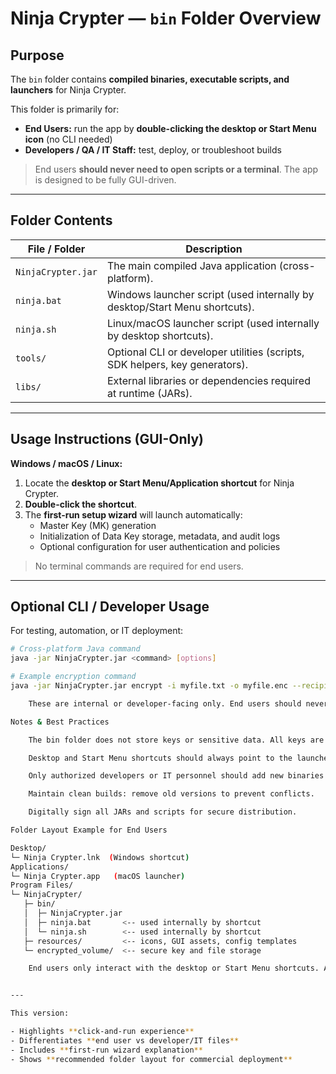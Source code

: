 # Ninja Crypter — `bin` Folder Overview

## Purpose

The `bin` folder contains **compiled binaries, executable scripts, and launchers** for Ninja Crypter.  

This folder is primarily for:

- **End Users:** run the app by **double-clicking the desktop or Start Menu icon** (no CLI needed)  
- **Developers / QA / IT Staff:** test, deploy, or troubleshoot builds  

> End users **should never need to open scripts or a terminal**. The app is designed to be fully GUI-driven.

---

## Folder Contents

| File / Folder | Description |
|---------------|-------------|
| `NinjaCrypter.jar` | The main compiled Java application (cross-platform). |
| `ninja.bat` | Windows launcher script (used internally by desktop/Start Menu shortcuts). |
| `ninja.sh` | Linux/macOS launcher script (used internally by desktop shortcuts). |
| `tools/` | Optional CLI or developer utilities (scripts, SDK helpers, key generators). |
| `libs/` | External libraries or dependencies required at runtime (JARs). |

---

## Usage Instructions (GUI-Only)

**Windows / macOS / Linux:**

1. Locate the **desktop or Start Menu/Application shortcut** for Ninja Crypter.  
2. **Double-click the shortcut**.  
3. The **first-run setup wizard** will launch automatically:
   - Master Key (MK) generation  
   - Initialization of Data Key storage, metadata, and audit logs  
   - Optional configuration for user authentication and policies  

> No terminal commands are required for end users.

---

## Optional CLI / Developer Usage

For testing, automation, or IT deployment:

```bash
# Cross-platform Java command
java -jar NinjaCrypter.jar <command> [options]

# Example encryption command
java -jar NinjaCrypter.jar encrypt -i myfile.txt -o myfile.enc --recipients user1

    These are internal or developer-facing only. End users should never use CLI commands.

Notes & Best Practices

    The bin folder does not store keys or sensitive data. All keys are stored in encrypted local storage managed by the app.

    Desktop and Start Menu shortcuts should always point to the launcher scripts.

    Only authorized developers or IT personnel should add new binaries or update scripts.

    Maintain clean builds: remove old versions to prevent conflicts.

    Digitally sign all JARs and scripts for secure distribution.

Folder Layout Example for End Users

Desktop/
└─ Ninja Crypter.lnk  (Windows shortcut)
Applications/
└─ Ninja Crypter.app   (macOS launcher)
Program Files/
└─ NinjaCrypter/
   ├─ bin/
   │  ├─ NinjaCrypter.jar
   │  ├─ ninja.bat       <-- used internally by shortcut
   │  └─ ninja.sh        <-- used internally by shortcut
   ├─ resources/         <-- icons, GUI assets, config templates
   └─ encrypted_volume/  <-- secure key and file storage

    End users only interact with the desktop or Start Menu shortcuts. All app functionality is accessible through the GUI.


---

This version:

- Highlights **click-and-run experience**  
- Differentiates **end user vs developer/IT files**  
- Includes **first-run wizard explanation**  
- Shows **recommended folder layout for commercial deployment**  

